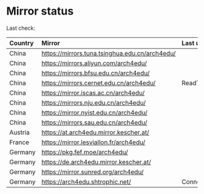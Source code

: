 <script src="./time.js"></script>
# Mirror status
Last check: <script type="text/javascript">localize(1752122244.6593707);</script>

|Country|Mirror|Last update|
|:------|:-----|:----------|
|China|https://mirrors.tuna.tsinghua.edu.cn/arch4edu/|<script type="text/javascript">localize(1752086868);</script>|
|China|https://mirrors.aliyun.com/arch4edu/|<script type="text/javascript">localize(1752086868);</script>|
|China|https://mirrors.bfsu.edu.cn/arch4edu/|<script type="text/javascript">localize(1752086868);</script>|
|China|https://mirrors.cernet.edu.cn/arch4edu/|ReadTimeout|
|China|https://mirror.iscas.ac.cn/arch4edu/|<script type="text/javascript">localize(1752086868);</script>|
|China|https://mirrors.nju.edu.cn/arch4edu/|<script type="text/javascript">localize(1752043741);</script>|
|China|https://mirror.nyist.edu.cn/arch4edu/|<script type="text/javascript">localize(1752043741);</script>|
|China|https://mirrors.sau.edu.cn/arch4edu/|<script type="text/javascript">localize(1752000532);</script>|
|Austria|https://at.arch4edu.mirror.kescher.at/|<script type="text/javascript">localize(1752086868);</script>|
|France|https://mirror.lesviallon.fr/arch4edu/|<script type="text/javascript">localize(1752043741);</script>|
|Germany|https://pkg.fef.moe/arch4edu/|<script type="text/javascript">localize(1752086868);</script>|
|Germany|https://de.arch4edu.mirror.kescher.at/|<script type="text/javascript">localize(1752086868);</script>|
|Germany|https://mirror.sunred.org/arch4edu/|<script type="text/javascript">localize(1752086868);</script>|
|Germany|https://arch4edu.shtrophic.net/|ConnectionError|

<script src="./tablefilter/tablefilter.js"></script>
<script src="./table.js"></script>